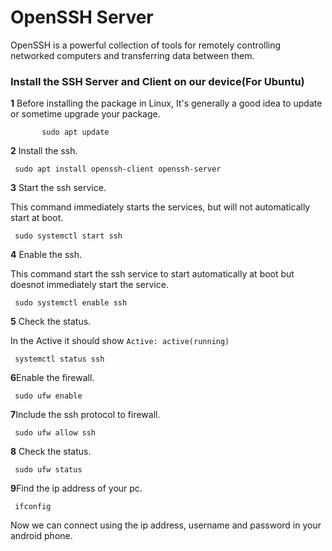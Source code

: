 <h1>OpenSSH Server</h1>
<p>OpenSSH is a powerful collection of tools for remotely controlling networked computers and transferring data between them.</p>

<h3>Install the SSH Server and Client on our device(For Ubuntu)</h3>
<b>1</b> Before installing the package in Linux, It's generally a good idea to update or sometime upgrade your package.

           sudo apt update

<b>2</b> Install the ssh.

     sudo apt install openssh-client openssh-server

<b>3</b> Start the ssh service.

This command immediately starts the services, but will not automatically start at boot.

     sudo systemctl start ssh

<b>4</b> Enable the ssh.

This command start the ssh service to start automatically at boot but doesnot immediately start the service.

     sudo systemctl enable ssh

<b>5</b> Check the status.

In the Active it should show `Active: active(running)`

     systemctl status ssh

<b>6</b>Enable the firewall.

     sudo ufw enable

<b>7</b>Include the ssh protocol to firewall.

     sudo ufw allow ssh

<b>8</b> Check the status.

     sudo ufw status

<b>9</b>Find the ip address of your pc.

     ifconfig

Now we can connect using the ip address, username and password in your android phone.